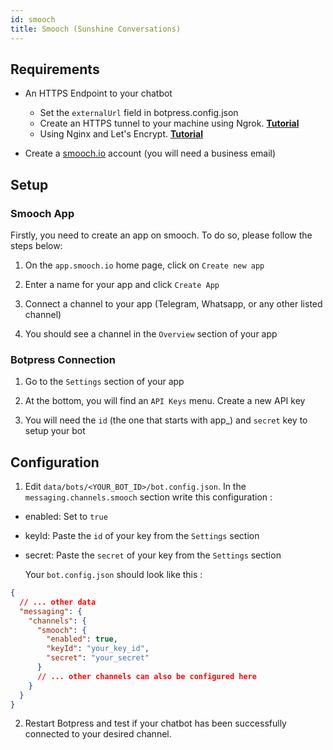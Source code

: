 ```yaml
---
id: smooch
title: Smooch (Sunshine Conversations)
---
```


## Requirements

- An HTTPS Endpoint to your chatbot

  - Set the `externalUrl` field in botpress.config.json
  - Create an HTTPS tunnel to your machine using Ngrok. [**Tutorial**](https://api.slack.com/tutorials/tunneling-with-ngrok)
  - Using Nginx and Let's Encrypt. [**Tutorial**](https://www.digitalocean.com/community/tutorials/how-to-secure-nginx-with-let-s-encrypt-on-ubuntu-16-04)

- Create a [smooch.io](https://smooch.io/) account (you will need a business email)

## Setup

### Smooch App

Firstly, you need to create an app on smooch. To do so, please follow the steps below:

1. On the `app.smooch.io` home page, click on `Create new app`

2. Enter a name for your app and click `Create App`

3. Connect a channel to your app (Telegram, Whatsapp, or any other listed channel)

4. You should see a channel in the `Overview` section of your app

### Botpress Connection

1. Go to the `Settings` section of your app

2. At the bottom, you will find an `API Keys` menu. Create a new API key

3. You will need the `id` (the one that starts with app\_) and `secret` key to setup your bot

## Configuration

1. Edit `data/bots/<YOUR_BOT_ID>/bot.config.json`. In the `messaging.channels.smooch` section write this configuration :

- enabled: Set to `true`
- keyId: Paste the `id` of your key from the `Settings` section
- secret: Paste the `secret` of your key from the `Settings` section

  Your `bot.config.json` should look like this :

```json
{
  // ... other data
  "messaging": {
    "channels": {
      "smooch": {
        "enabled": true,
        "keyId": "your_key_id",
        "secret": "your_secret"
      }
      // ... other channels can also be configured here
    }
  }
}
```

2. Restart Botpress and test if your chatbot has been successfully connected to your desired channel.
